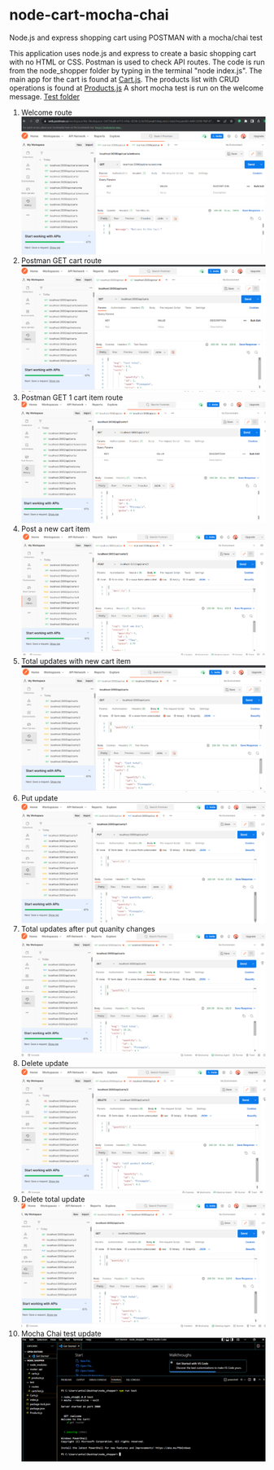 # node-cart-mocha-chai
Node.js and express shopping cart using POSTMAN with a mocha/chai test

This application uses node.js and express to create a basic shopping cart with no HTML or CSS. Postman is used to check API routes. The code is run from the node_shopper folder by typing in the terminal "node index.js". The main app for the cart is found at  [Cart.js](.\node_shopper\Carts.js). The products list with CRUD operations is found at  [Products.js](.\node_shopper\Products.js)
A short mocha test is run on the welcome message. [Test folder](.\node_shopper\test\cartsTest.js)

1. Welcome route
![1. Welcome route](./images/welcome-route.png)
2. Postman GET cart route
![2. Postman GET cart route](./images/get-cart-postman.png)
3. Postman GET 1 cart item route
![3. Postman GET 1 cart item route](./images/get-1-cart-item.png)
4. Post a new cart item
![4. Post a new cart item](./images/post-new-cart.png)
5. Total updates with new cart item
![5. Total updates with new cart item](./images/total-updates-with-newcart.png)
6. Put update
![6. Put update](./images/put-update-quantity.png)
7. Total updates after put quanity changes
![7. Total updates after put quanity changes](./images/total-updates-after-put.png)
8. Delete update
![8. Delete update](./images/cart-item-deleted.png)
9. Delete total update
![9. Delete total update](./images/total-updates-after-delete.png)
10. Mocha Chai test update
![10. Mocha Chai test update](./images/mocha-chai-test-result.png)
